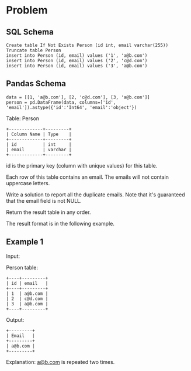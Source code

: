 # Problem

## SQL Schema

    Create table If Not Exists Person (id int, email varchar(255))
    Truncate table Person
    insert into Person (id, email) values ('1', 'a@b.com')
    insert into Person (id, email) values ('2', 'c@d.com')
    insert into Person (id, email) values ('3', 'a@b.com')

## Pandas Schema

    data = [[1, 'a@b.com'], [2, 'c@d.com'], [3, 'a@b.com']]
    person = pd.DataFrame(data, columns=['id', 'email']).astype({'id':'Int64', 'email':'object'})

Table: Person

    +-------------+---------+
    | Column Name | Type    |
    +-------------+---------+
    | id          | int     |
    | email       | varchar |
    +-------------+---------+

id is the primary key (column with unique values) for this table.

Each row of this table contains an email. The emails will not contain uppercase letters.
 
Write a solution to report all the duplicate emails. Note that it's guaranteed that the email field is not NULL.

Return the result table in any order.

The result format is in the following example.

## Example 1

Input: 

Person table:

    +----+---------+
    | id | email   |
    +----+---------+
    | 1  | a@b.com |
    | 2  | c@d.com |
    | 3  | a@b.com |
    +----+---------+

Output: 

    +---------+
    | Email   |
    +---------+
    | a@b.com |
    +---------+

Explanation: a@b.com is repeated two times.
